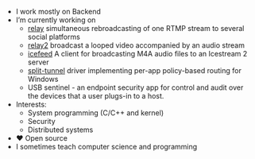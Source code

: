 - I work mostly on Backend
- I’m currently working on
  - [relay](https://github.com/Zensey/joy5/tree/relay) simultaneous rebroadcasting of one RTMP stream to several social platforms
  - [relay2](https://github.com/Zensey/joy5/tree/relay2) broadcast a looped video accompanied by an audio stream
  - [icefeed](https://github.com/Zensey/icefeed) A client for broadcasting M4A audio files to an Icestream 2 server
  - [split-tunnel](https://github.com/Zensey/split-tunnel) driver implementing per-app policy-based routing for Windows
  - USB sentinel - an endpoint security app for control and audit over the devices that a user plugs-in to a host.
- Interests:
  - System programming (C/C++ and kernel)
  - Security
  - Distributed systems
- ❤️ Open source
- I sometimes teach computer science and programming
